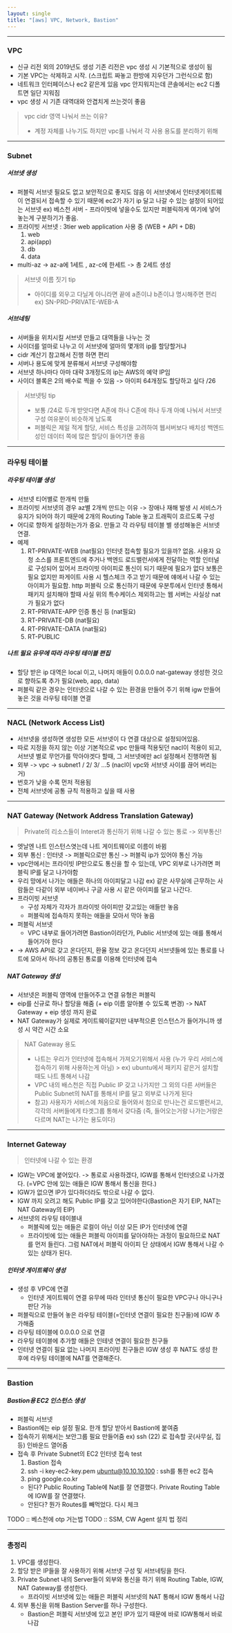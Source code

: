 ```yaml
---
layout: single
title: "[aws] VPC, Network, Bastion"
---
```


---
### VPC

 - 신규 리전 외의 2019년도 생성 기존 리전은 vpc 생성 시 기본적으로 생성이 됨
 - 기본 VPC는 삭제하고 시작. (스크립트 짜놓고 한방에 지우던가 그런식으로 함)
 - 네트워크 인터페이스나 ec2 같은게 있음 vpc 안지워지는데 콘솔에서는 ec2 디폴트면 일단 지워짐
 - vpc 생성 시 기존 대역대와 안겹치게 쓰는것이 좋음

> vpc cidr 영역 나눠서 쓰는 이유? 
> - 계정 자체를 나누기도 하지만 vpc를 나눠서 각 사용 용도를 분리하기 위해

---
### Subnet


##### 서브넷 생성

 - 퍼블릭 서브넷
   필요도 없고 보안적으로 좋지도 않음 
   이 서브넷에서 인터넷게이트웨이 연결되서 접속할 수 있기 때문에 ec2가 자기 ip 달고 나갈 수 있는 설정이 되어있는 서브넷
    ex) 베스천 서버 - 프라이빗에 넣을수도 있지만 퍼블릭하게 여기에 넣어 놓는게 구분하기가 좋음.
- 프라이빗 서브넷 : 3tier web application 사용 중 (WEB + API + DB) 
    1. web
    2. api(app)
    3. db
    4. data
- multi-az  -> az-a에 1세트 , az-c에 한세트 -> 총 2세트 생성

> 서브넷 이름 짓기 tip
> - 아이디를 외우고 다닐게 아니라면 끝에 a존이냐 b존이냐 명시해주면 편리 
> ex) SN-PRD-PRIVATE-WEB-A


##### 서브네팅
- 서버들을 위치시킬 서브넷 만들고 대역들을 나누는 것
- 사이더를 얼마로 나누고 이 서브넷에 얼마의 몇개의 ip를 할당할거냐
- cidr 계산기 참고해서 진행 하면 편리
- 서버나 용도에 맞게 분류해서 서브넷 구성해야함
- 서브넷 하나마다 아마 대략 3개정도의 ip는 AWS의 예약 IP임
- 사이더 블록은 2의 배수로 찍을 수 있음 -> 아이피 64개정도 할당하고 싶다 /26

> 서브넷팅 tip
> - 보통 /24로 두개 받앗다면  A존에 하나 C존에 하나 두개 아예 나눠서 서브넷 구성 여유분이 비슷하게 남도록
> - 퍼블릭은 제일 적게 할당, 서비스 특성을 고려하여 웹서버보다 배치성 백엔드성인 데이터 쪽에 많은 할당이 들어가면 좋음

---
### 라우팅 테이블

##### 라우팅 테이블 생성 
- 서브넷 티어별로 한개씩 만듦
- 프라이빗 서브넷의 경우 az별 2개씩 만드는 이유 -> 장애나 재해 발생 시 서비스가 유지가 되어야 하기 때문에 2개의 Routing Table 놓고 트래픽이 흐르도록 구성
- 어디로 향하게 설정하는가가 중요. 만들고 각 라우팅 테이블 별 생성해놓은 서브넷 연결.
- 예제
	1. RT-PRIVATE-WEB (nat필요)
 인터넷 접속할 필요가 있을까? 없음.
사용자 요청 소스를 프론트엔드에 주거나 백엔드 로드밸런서에게 전달하는 역할 인터널로 구성되어 있어서 프라이빗 아이피로 통신이 되기 때문에 필요가 없다
보통은 필요 없지만 파게이트 사용 시 헬스체크 주고 받기 때문에 얘에서 나갈 수 있는 아이피가 필요함. http 퍼블릭 으로 통신하기 때문에
우분투에서 인터넷 통해서 패키지 설치해야 할때 
사실 위의 특수케이스 제외하고는 웹 서버는 사실상 nat가 필요가 없다 
	2. RT-PRIVATE-APP 인증 통신 등 (nat필요)
	3. RT-PRIVATE-DB (nat필요)
	4. RT-PRIVATE-DATA (nat필요)
	5. RT-PUBLIC

##### 나트 필요 유무에 따라 라우팅 테이블 편집
- 할당 받은 ip 대역은 local 이고, 나머지 애들이 0.0.0.0 nat-gateway 생성한 것으로 향하도록 추가 필요(web, app, data)
- 퍼블릭 같은 경우는 인터넷으로 나갈 수 있는 환경을 만들어 주기 위해 igw 만들어 놓은 것을 라우팅 테이블 연결

---
### NACL (Network Access List)
- 서브넷을 생성하면 생성한 모든 서브넷이 다 연결 대상으로 설정되어있음.
- 따로 지정을 하지 않는 이상 기본적으로 vpc 만들때 적용됫던 nacl이 적용이 되고, 서브넷 별로 무언가를 막아야겟다 할때, 그 서브넷에만 acl 설정해서 진행하면 됨
- 외부 -> vpc -> subnet1 / 2/ 3/ ...5 (nacl이 vpc와 서브넷 사이를 끊어 버리는 거)
- 번호가 낮을 수록 먼저 적용됨
- 전체 서브넷에 공통 규칙 적용하고 싶을 때 사용

---
### NAT Gateway (Network Address Translation Gateway)
> Private의 리소스들이 Interet과 통신하기 위해 나갈 수 있는 통로 -> 외부통신!

- 엣날엔 나트 인스턴스엿는데 나트 게이트웨이로 이름이 바뀜
- 외부 통신 : 인터넷 -> 퍼블릭으로만 통신 -> 퍼블릭 ip가 있어야 통신 가능
- vpc안에서는 프라이빗 IP만으로도 통신을 할 수 있는데, VPC 외부로 나가려면 퍼블릭 IP를 달고 나가야함
- 우리 망에서 나가는 애들은 하나의 아이피달고 나감 
 ex) 같은 사무실에 근무하는 사람들은 다같이 외부 네이버나 구글 사용 시 같은 아이피를 달고 나간다.
- 프라이빗 서브넷 
	- 구성 자체가 각자가 프라이빗 아이피만 갖고있는 애들만 놓음
	- 퍼블릭에 접속하지 못하는 애들을 모아서 막아 놓음
- 퍼블릭 서브넷 
	-  VPC 내부로 들어가려면 Bastion이라던가, Public 서브넷에 있는 애를 통해서 들어가야 한다
- -> AWS API로 갖고 온다던지, 환율 정보 갖고 온다던지 서브넷들에 있는 통로를 나트에 모아서 하나의 공통된 통로를 이용해 인터넷에 접속

##### NAT Gateway 생성
- 서브넷은 퍼블릭 영역에 만들어주고 연결 유형은 퍼블릭
- eip를 신규로 하나 할당을 해줌 (+ eip 이름 알아볼 수 있도록 변경)
-> NAT Gateway + eip 생성 까지 완료 
- NAT Gateway가 실제로 게이트웨이같지만 내부적으론 인스턴스가 들어가니까 생성 시 약간 시간 소요


> NAT Gateway 용도
> - 나트는 우리가 인터넷에 접속해서 가져오기위해서 사용 (누가 우리 서비스에 접속하기 위해 사용하는게 아님)
	> ex) ubuntu에서 패키지 같은거 설치할 때도 나트 통해서 나감
> - VPC 내의 배스천은 직접 Public IP 갖고 나가지만 그 외의 다른 서버들은 Public Subnet의 NAT를 통해서 IP를 달고 외부로 나가게 된다
> - 참고) 사용자가 서비스에 처음으로 들어와서 첨으로 만나는건 로드밸런서고, 각각의 서버들에게 타겟그룹 통해서 갖다줌 (즉, 들어오는거랑 나가는거랑은 다르며 NAT는 나가는 용도이다)

---
### Internet Gateway
> 인터넷에 나갈 수 있는 환경
-  IGW는 VPC에 붙어있다. -> 통로로 사용하겠다, IGW를 통해서 인터넷으로 나가겠다.
	(=VPC 안에 있는 애들은 IGW 통해서 통신을 한다.)
- IGW가 없으면 IP가 있다하더라도 밖으로 나갈 수 없다.
- IGW 까지 오려고 해도 Public IP를 갖고 있어야한다(Bastion은 자기 EIP, NAT는 NAT Gateway의 EIP)
- 서브넷의 라우팅 테이블내
	- 퍼블릭에 있는 애들은 로컬이 아닌 이상 모든 IP가 인터넷에 연결
	- 프라이빗에 있는 애들은 퍼블릭 아이피를 달아야하는 과정이 필요하므로 NAT를 먼저 들린다. 그럼 NAT에서 퍼블릭 아이피 단 상태에서 IGW 통해서 나갈 수 있는 상태가 된다.
 
##### 인터넷 게이트웨이 생성
- 생성 후 VPC에 연결
	- 인터넷 게이트웨이 연결 유무에 따라 인터넷 통신이 필요한 VPC구나 아니구나 판단 가능
- 퍼블릭으로 만들어 놓은 라우팅 테이블(=인터넷 연결이 필요한 친구들)에 IGW 추가해줌
 - 라우팅 테이블에 0.0.0.0 으로 연결 
 - 라우팅 테이블에 추가할 애들은 인테넷 연결이 필요한 친구들
 - 인터넷 연결이 필요 없는 나머지 프라이빗 친구들은 IGW 생성 후 NAT도 생성 한 후에 라우팅 테이블에 NAT를 연결해준다.

---
### Bastion

##### Bastion용 EC2 인스턴스 생성
- 퍼블릭 서브넷
- Bastion에는 eip 설정 필요. 한개 할당 받아서 Bastion에 붙여줌
- 접속하기 위해서는 보안그룹 필요 만들어줌 
ex) ssh (22) 로 접속할 곳(사무실, 집 등) 인바운드 열어줌
- 접속 후 Private Subnet의 EC2 인터넷 접속 test
  1. Bastion 접속
  2. ssh -i key-ec2-key.pem ubuntu@10.10.10.100 : ssh를 통한 ec2 접속
  3. ping google.co.kr
    - 된다? Public Routing Table에 Nat를 잘 연결했다. Private Routing Table에 IGW를 잘 연결했다.
    - 안된다? 뭔가 Routes를 빼먹었다. 다시 체크


TODO :: 베스천에 otp 거는법
TODO :: SSM, CW Agent 설치 법 정리

---
### 총정리

1. VPC를 생성한다.
2. 할당 받은 IP들을 잘 사용하기 위해 서브넷 구성 및 서브네팅을 한다.
3. Private Subnet 내의 Server들이 외부와 통신을 하기 위해 Routing Table, IGW, NAT Gateway를 생성한다.
	- 프라이빗 서브넷에 있는 애들은 퍼블릭 서브넷의 NAT 통해서 IGW 통해서 나감
4. 외부 통신을 위해 Bastion Server를 하나 구성한다.
	- Bastion은 퍼블릭 서브넷에 있고 본인 IP가 있기 때문에 바로 IGW통해서 바로 나감
